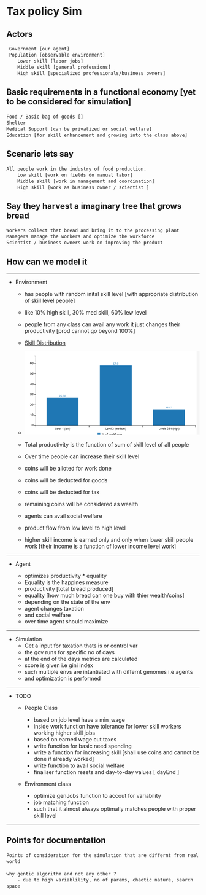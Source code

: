 # Tax policy Sim

## Actors 
     Government [our agent]
     Population [observable environment]
        Lower skill [labor jobs]
        Middle skill [general professions]
        High skill [specialized professionals/business owners]

## Basic requirements in a functional economy [yet to be considered for simulation]
    Food / Basic bag of goods []
    Shelter
    Medical Support [can be privatized or social welfare]
    Education [for skill enhancement and growing into the class above]

## Scenario lets say 
    All people work in the industry of food production.
        Low skill [work on fields do manual labor]
        Middle skill [work in management and coordination]
        High skill [work as business owner / scientist ]
    
## Say they harvest a imaginary tree that grows bread
    Workers collect that bread and bring it to the processing plant
    Managers manage the workers and optimize the workforce
    Scientist / business owners work on improving the product


## How can we model it
***
* Environment 
    * has people with random inital skill level [with appropriate distribution of skill level people]
    * like 10% high skill, 30% med skill, 60% lew level
    * people from any class can avail any work it just changes their productivity [prod cannot go beyond 100%]
    * [Skill Distribution](https://www.thehindu.com/business/Economy/skill-levels-of-indian-workforce/article24035708.ece)

    * ![SkillDist](https://github.com/AyushBobale/TaxPolicyOptimization/blob/main/imgs/skill-dist.PNG?raw=True)

    * Total productivity is the function of sum of skill level of all people
    * Over time people can increase their skill level
    * coins will be alloted for work done
    * coins will be deducted for goods
    * coins will be deducted for tax
    * remaining coins will be considered as wealth
    * agents can avail social welfare
    * product flow from low level to high level
    * higher skill income is earned only and only when lower skill people work [their income is a function of lower income level work]
***
* Agent

    * optimizes productivity * equality 
    * Equality is the happines measure
    * productivity [total bread produced]
    * equality [how much bread can one buy with thier wealth/coins]
    * depending on the state of the env
    * agent changes taxation 
    * and social welfare
    * over time agent should maximize 
***
* Simulation
    * Get a input for taxation thats is or control var
    * the gov runs for specific no of days
    * at the end of the days metrics are calculated
    * score is given i.e gini index
    * such multiple envs are intantiated with differnt genomes i.e agents 
    * and optimization is performed 

***
* TODO
    * People Class
        * based on job level have a min_wage
        * inside work function have tolerance for lower skill workers working higher skill jobs
        * based on earned wage cut taxes
        * write function for basic need spending
        * write a function for increasing skill [shall use coins and cannot be done if already worked]
        * write function to avail social welfare
        * finaliser function resets and day-to-day values [ dayEnd ]

    * Environment class 
        * optimize genJobs function to accout for variability
        * job matching function
        * such that it almost always optimally matches people with proper skill level


***

## Points for documentation
    Points of consideration for the simulation that are differnt from real world

    why gentic algorithm and not any other ? 
        - due to high variablility, no of params, chaotic nature, search space
